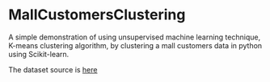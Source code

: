 # MallCustomersClustering

A simple demonstration of using unsupervised machine learning technique, K-means clustering algorithm, by clustering a mall customers data in python using Scikit-learn.

The dataset source is [here](https://www.kaggle.com/shwetabh123/mall-customers)
